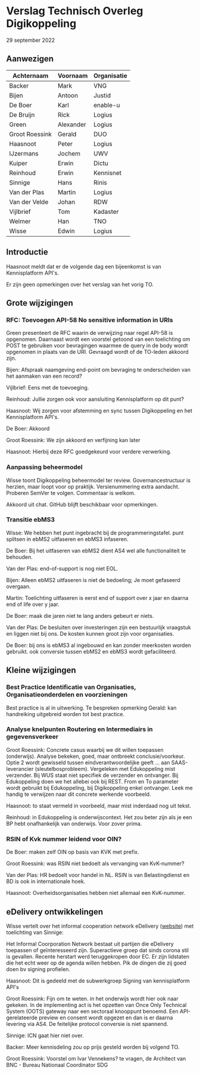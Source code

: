 # Verslag Technisch Overleg Digikoppeling

29 september 2022

## Aanwezigen

| Achternaam     | Voornaam  | Organisatie |
|----------------|-----------|-------------|
| Backer         | Mark      | VNG         |
| Bijen          | Antoon    | Justid      |
| De Boer        | Karl      | enable-u    |
| De Bruijn      | Rick      | Logius      |
| Green          | Alexander | Logius      |
| Groot Roessink | Gerald    | DUO         |
| Haasnoot       | Peter     | Logius      |
| IJzermans      | Jochem    | UWV         |
| Kuiper         | Erwin     | Dictu       |
| Reinhoud       | Erwin     | Kennisnet   |
| Sinnige        | Hans      | Rinis       |
| Van der Plas   | Martin    | Logius      |
| Van der Velde  | Johan     | RDW         |
| Vijlbrief      | Tom       | Kadaster    |
| Welmer         | Han       | TNO         |
| Wisse          | Edwin     | Logius      |


## Introductie

Haasnoot meldt dat er de volgende dag een bijeenkomst is van Kennisplatform API's.

Er zijn geen opmerkingen over het verslag van het vorig TO.

## Grote wijzigingen

### RFC: Toevoegen API-58 No sensitive information in URIs

Green presenteert de RFC waarin de verwijzing naar regel API-58 is opgenomen. Daarnaast wordt een voorstel getoond van een toelichting om POST te gebruiken voor bevragingen waarmee de query in de body wordt opgenomen in plaats van de URI. Gevraagd wordt of de TO-leden akkoord zijn.

Bijen: Afspraak naamgeving end-point om bevraging te onderscheiden van het aanmaken van een record?

Vijlbrief: Eens met de toevoeging.

Reinhoud: Jullie zorgen ook voor aansluiting Kennisplatform op dit punt?

Haasnoot: Wij zorgen voor afstemming en sync tussen Digikoppeling en het Kennisplatform API's.

De Boer: Akkoord

Groot Roessink: We zijn akkoord en verfijning kan later

Haasnoot: Hierbij deze RFC goedgekeurd voor verdere verwerking.

### Aanpassing beheermodel

Wisse toont Digikoppeling beheermodel ter review. Governancestructuur is herzien, maar loopt voor op praktijk.
Versienummering extra aandacht. Proberen SemVer te volgen. Commentaar is welkom.

Akkoord uit chat. GitHub blijft beschikbaar voor opmerkingen.

### Transitie ebMS3

Wisse: We hebben het punt ingebracht bij de programmeringstafel. punt splitsen in ebMS2 uitfaseren en ebMS3 infaseren.

De Boer: Bij het uitfaseren van ebMS2 dient AS4 wel alle functionaliteit te behouden.

Van der Plas: end-of-support is nog niet EOL.

Bijen: Alleen ebMS2 uitfaseren is niet de bedoeling; Je moet gefaseerd overgaan.

Martin: Toelichting uitfaseren is eerst end of support over x jaar en daarna end of life over y jaar.

De Boer: maak die jaren niet te lang anders gebeurt er niets.

Van der Plas: De besluiten over investeringen zijn een bestuurlijk vraagstuk en liggen niet bij ons. De kosten kunnen groot zijn voor organisaties.

De Boer: bij ons is ebMS3 al ingebouwd en kan zonder meerkosten worden gebruikt. ook conversie tussen ebMS2 en ebMS3 wordt gefaciliteerd.

## Kleine wijzigingen

### Best Practice Identificatie van Organisaties, Organisatieonderdelen en voorzieningen

Best practice is al in uitwerking. Te bespreken opmerking Gerald: kan handreiking uitgebreid worden tot best practice. 

### Analyse knelpunten Routering en Intermediairs in gegevensverkeer

Groot Roessink: Concrete casus waarbij we dit willen toepassen (onderwijs). Analyse bekeken, goed, maar ontbreekt conclusie/voorkeur. Optie 2 wordt gewisseld tussen eindverantwoordelijke geeft … aan SAAS-leverancier (sleutelbosprobleem). Vergeleken met Edukoppeling mist verzender. Bij WUS staat niet specifiek de verzender en ontvanger. Bij Edukoppeling doen we het allebei ook bij REST. From en To parameter wordt gebruikt bij Edukoppeling, bij Digikoppeling enkel ontvanger. Leek me handig te verwijzen naar dit concrete werkende voorbeeld.

Haasnoot: to staat vermeld in voorbeeld, maar mist inderdaad nog uit tekst.

Reinhoud: in Edukoppeling is onderwijscontext. Het zou beter zijn als je een BP hebt onafhankelijk van onderwijs. Voor zover prima.

### RSIN of Kvk nummer leidend voor OIN?

De Boer: maken zelf OIN op basis van KVK met prefix.

Groot Roessink: was RSIN niet bedoelt als vervanging van KvK-nummer?

Van der Plas: HR bedoelt voor handel in NL. RSIN is van Belastingdienst en BD is ook in internationale hoek.

Haasnoot: Overheidsorganisaties hebben niet allemaal een KvK-nummer.

## eDelivery ontwikkelingen

Wisse vertelt over het informal cooperation network eDelivery ([website](https://ec.europa.eu/digital-building-blocks/wikis/display/EDELCOMMUNITY/Project+deliverables)) met toelichting van Sinnige:

Het Informal Coorporation Network bestaat uit partijen die eDelivery toepassen of geïnteresseerd zijn. Superactieve groep dat sinds corona stil is gevallen. Recente herstart werd teruggekropen door EC. Er zijn lidstaten die het echt weer op de agenda willen hebben. Pik de dingen die zij goed doen bv signing profielen.

Haasnoot: Dit is gedeeld met de subwerkgroep Signing van kennisplatform API's

Groot Roessink: Fijn om te weten. in het onderwijs wordt hier ook naar gekeken. In de implementing act is het opzetten van Once Only Technical System (OOTS) gateway naar een sectoraal knooppunt benoemd. Een API-gerelateerde preview en consent wordt opgezet en dan is er daarna levering via AS4. De feitelijke protocol conversie is niet spannend.

Sinnige: ICN gaat hier niet over.

Backer: Meer kennisdeling zou op prijs gesteld worden bij volgend TO.

Groot Roessink: Voorstel om Ivar Vennekens? te vragen, de Architect van BNC - Bureau Nationaal Coordinator SDG
